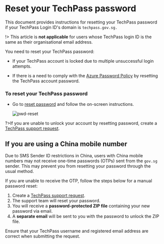 # Reset your TechPass password

This document provides instructions for resetting your TechPass password if your TechPass Login ID's domain is ```techpass.gov.sg.```

!> This article is **not applicable** for users whose TechPass login ID is the same as their organisational email address.


You need to reset your TechPass password:

- If your TechPass account is locked due to multiple unsuccessful login attempts.

- If there is a need to comply with the [Azure Password Policy](https://learn.microsoft.com/en-us/azure/active-directory/authentication/concept-sspr-policy#administrator-password-policy-differences) by resetting the TechPass account password.

### To reset your TechPass password

- Go to [reset password](https://passwordreset.microsoftonline.com/) and follow the on-screen instructions.

    ![pwd-reset](docs/assets/images/password-reset-for-vendors.png)

    
?>If you are unable to unlock your account by resetting password, create a [TechPass support request](https://go.gov.sg/seed-techpass-support).


## If you are using a China mobile number

Due to SMS Sender ID restrictions in China, users with China mobile numbers may not receive one-time passwords (OTPs) sent from the `gov.sg` sender. This may prevent you from resetting your password through the usual method.

If you are unable to receive the OTP, follow the steps below for a manual password reset:

1. Create a [TechPass support request](https://go.gov.sg/seed-techpass-support).
2. The support team will reset your password.
3. You will receive a **password-protected ZIP file** containing your new password via email.
4. A **separate email** will be sent to you with the password to unlock the ZIP file.

Ensure that your TechPass username and registered email address are correct when submitting the request.
